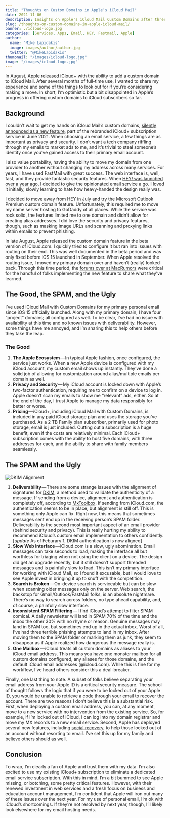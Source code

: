 ```yaml
---
title: "Thoughts on Custom Domains in Apple’s iCloud Mail"
date: 2021-11-06
description: Insights on Apple's iCloud Mail Custom Domains after three months of heavy use.
slug: /thoughts-on-custom-domains-in-apple-icloud-mail/
banner: ./icloud-logo.jpg
categories: [Services, Apps, Email, HEY, Fastmail, Apple]
author:
  name: "Mike Lapidakis"
  image: images/author/author.jpg
  twitter: "@MikeLapidakis"
thumbnail: "/images/icloud-logo.jpg"
image: "/images/icloud-logo.jpg"
---
```


In August, [Apple released iCloud+](https://www.macrumors.com/2021/08/25/icloud-custom-email-domain-feature-in-beta/) with the ability to add a custom domain to iCloud Mail. After several months of full-time use, I wanted to share my experience and some of the things to look out for if you’re considering making a move. In short, I’m optimistic but a bit disappointed in Apple’s progress in offering custom domains to iCloud subscribers so far.

## Background

I couldn’t wait to get my hands on iCloud Mail’s custom domains, [silently announced as a new feature](https://9to5mac.com/2021/06/07/custom-domain-names-are-coming-to-icloud-mail-with-icloud/), part of the rebranded iCloud+ subscription service in June 2021. When choosing an email service, a few things are as important as privacy and security. I don’t want a tech company riffling through my emails to market ads to me, and it’s trivial to steal someone’s identity once you’ve gained access to their primary email account.

I also value portability, having the ability to move my domain from one provider to another without changing my address across many services. For years, I have used FastMail with great success. The web interface is, well, fast, and they provide fantastic security features. When [HEY! was launched over a year ago](/on-hey-email/), I decided to give the opinionated email service a go. I loved it initially, slowly learning to hate how heavy-handed the design really was.

I decided to move away from HEY in July and try the Microsoft Outlook Premium custom domain feature. Unfortunately, this required me to move my name server hosting to GoDaddy of all places. While the service was rock solid, the features limited me to one domain and didn’t allow for creating alias addresses. I did love the security and privacy features, though, such as masking image URLs and scanning and proxying links within emails to prevent phishing.

In late August, Apple released the custom domain feature in the beta version of iCloud.com. I quickly tried to configure it but ran into issues with routing on their end. This was well documented in the beta period and was only fixed before iOS 15 launched in September. When Apple resolved the routing issue, I moved my primary domain over and haven’t (really) looked back. Through this time period, the [forums over at MacRumors](https://forums.macrumors.com/threads/icloud-s-new-custom-email-domain-feature-now-available-in-beta.2308628/) were critical for the handful of folks implementing the new feature to share what they’ve learned.

## The Good, the SPAM, and the Ugly

I’ve used iCloud Mail with Custom Domains for my primary personal email since iOS 15 officially launched. Along with my primary domain, I have four “project” domains; all configured as well. To be clear, I’ve had no issue with availability at this time and no known issues with deliverability. However, some things have me annoyed, and I’m sharing this to help others before they take the leap.

### The Good

1. **The Apple Ecosystem** — In typical Apple fashion, once configured, the service just works. When a new Apple device is configured with my iCloud account, my custom email shows up instantly. They’ve done a solid job of allowing for customization around alias/multiple emails per domain as well.
2. **Privacy and Security** — My iCloud account is locked down with Apple’s two-factor authentication, requiring me to confirm on a device to log in. Apple doesn’t scan my emails to show me “relevant” ads, either. So at the end of the day, I trust Apple to manage my data responsibly for better or worse.
3. **Pricing** — iCloud+, including iCloud Mail with Custom Domains, is included in any paid iCloud storage plan and uses the storage you’ve purchased. As a 2 TB Family plan subscriber, primarily used for photo storage, email is just included. Cutting out a subscription is a huge benefit, even if the costs are relatively minimal. Each iCloud+ subscription comes with the ability to host five domains, with three addresses for each, and the ability to share with family members seamlessly.

## The SPAM and the Ugly

![DKIM Alignment](/images/dkim-alignment.png)

1. **Deliverability** — There are some strange issues with the alignment of signatures for [DKIM](https://en.wikipedia.org/wiki/DomainKeys_Identified_Mail), a method used to validate the authenticity of a message. If sending from a device, alignment and authentication is completely off, according to [MxToolbox](https://mxtoolbox.com/). If sending from iCloud.com, the authentication seems to be in place, but alignment is still off. This is something only Apple can fix. Right now, this means that sometimes messages sent end up in the receiving person’s SPAM folder. Deliverability is the second most important aspect of an email provider (behind security and privacy). This is really hurting my ability to recommend iCloud’s custom email implementation to others confidently. [*update* As of Feburary 1, DKIM authentication is now aligned]
2. **Slow Web Interface** — iCloud.com is a slow, ugly abomination. Email messages can take seconds to load, making the interface all but worthless for triaging when not using the client on a device. The design did get an upgrade recently, but it still doesn’t support threaded messages and is painfully slow to load. This isn’t my primary interface for working with iCloud Mail, so I found it excusable, but I would love to see Apple invest in bringing it up to snuff with the competition.
3. **Search is Broken** — On-device search is serviceable but can be slow when scanning older messages only on the server. Web search, the backstop for Gmail/Outlook/FastMail folks, is an absolute nightmare. There’s no way to search across folders, no type ahead capability, and, of course, a painfully slow interface.
4. **Inconsistent SPAM Filtering** — I find iCloud’s attempt to filter SPAM comical. A daily newsletter will land in SPAM 70% of the time and the inbox the other 30% with no rhyme or reason. Genuine messages may land in SPAM too, but sometimes end up in the actual inbox. Worst of all, I’ve had three terrible phishing attempts to land in my inbox. After moving them to the SPAM folder or marking them as junk, they seem to disappear as if Apple realized how dangerous the message really is.
5. **One Mailbox** — iCloud treats all custom domains as aliases to your iCloud email address. This means you have one monster mailbox for all custom domains configured, any aliases for those domains, and the default iCloud email addresses (@icloud.com). While this is fine for my workflow, I’ve heard others consider this a deal-breaker.

Finally, one last thing to note. A subset of folks believe separating your email address from your Apple ID is a critical security measure. The school of thought follows the logic that if you were to be locked out of your Apple ID, you would be unable to retrieve a code through your email to recover the account. There are two reasons I don’t believe this is a substantial risk. First, when deploying a custom email address, you can, at any moment, move to a new service with no intervention from the existing service. So, for example, if I’m locked out of iCloud, I can log into my domain registrar and move my MX records to a new email service. Second, Apple has deployed several new features, including [social recovery](https://support.apple.com/en-us/HT212513), to help those locked out of an account without resorting to email. I’ve set this up for my family and believe others should as well.

## Conclusion

To wrap, I’m clearly a fan of Apple and trust them with my data. I’m also excited to use my existing iCloud+ subscription to eliminate a dedicated email service subscription. With this in mind, I’m a bit bummed to see Apple missing, or botching, some pretty critical features. However, with their renewed investment in web services and a fresh focus on business and education account management, I’m confident that Apple will iron out many of these issues over the next year. For my use of personal email, I’m ok with iCloud’s shortcomings. If they’re not resolved by next year, though, I’ll likely look elsewhere for my email hosting needs.

